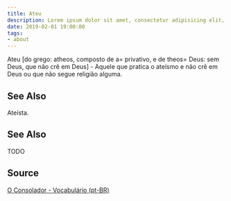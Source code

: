 ```yaml
---
title: Ateu
description: Lorem ipsum dolor sit amet, consectetur adipisicing elit, sed do eiusmod tempor incididunt ut labore et dolore magna aliqua.  TODO
date: 2019-02-01 19:00:00
tags:
- about
---
```


Ateu [do grego: atheos, composto de a= privativo, e de theos= Deus: sem Deus, que não crê em Deus] - Aquele que pratica o ateísmo e não crê em Deus ou que não segue religião alguma.

## See Also
Ateísta.

## See Also
TODO

## Source
[O Consolador - Vocabulário (pt-BR)](http://www.oconsolador.com.br/linkfixo/vocabulario/principal.html)
